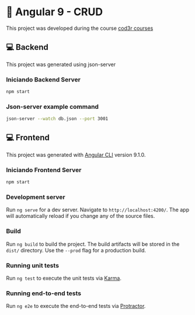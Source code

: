 # 🚀 Angular 9 - CRUD

This project was developed during the course [cod3r courses](https://www.cod3r.com.br/courses/take/angular-9-essencial)

## 💻 Backend

This project was generated using json-server

### Iniciando Backend Server
```bash
npm start
```
### Json-server example command
```bash
json-server --watch db.json --port 3001
```    

## 💻 Frontend

This project was generated with [Angular CLI](https://github.com/angular/angular-cli) version 9.1.0.

### Iniciando Frontend Server

```bash
npm start
```

### Development server

Run `ng serve` for a dev server. Navigate to `http://localhost:4200/`. The app will automatically reload if you change any of the source files.

### Build

Run `ng build` to build the project. The build artifacts will be stored in the `dist/` directory. Use the `--prod` flag for a production build.

### Running unit tests

Run `ng test` to execute the unit tests via [Karma](https://karma-runner.github.io).

### Running end-to-end tests

Run `ng e2e` to execute the end-to-end tests via [Protractor](http://www.protractortest.org/).
